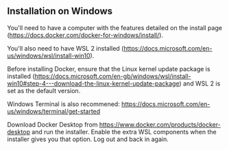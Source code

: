 
## Installation on Windows

You'll need to have a computer with the features detailed on the install page (https://docs.docker.com/docker-for-windows/install/).

You'll also need to have WSL 2 installed (https://docs.microsoft.com/en-us/windows/wsl/install-win10).

Before installing Docker, ensure that the Linux kernel update package is installed (https://docs.microsoft.com/en-gb/windows/wsl/install-win10#step-4---download-the-linux-kernel-update-package) and WSL 2 is set as the default version.

Windows Terminal is also recommened: https://docs.microsoft.com/en-us/windows/terminal/get-started

Download Docker Desktop from https://www.docker.com/products/docker-desktop and run the installer. Enable the extra WSL components when the installer gives you that option. Log out and back in again.

